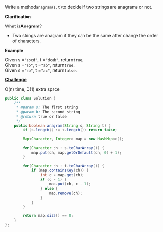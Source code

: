 Write a method`anagram(s,t)`to decide if two strings are anagrams or not.



**Clarification**

What is**Anagram**?  
- Two strings are anagram if they can be the same after change the order of characters.

**Example**

Given s =`"abcd"`, t =`"dcab"`, return`true`.  
Given s =`"ab"`, t =`"ab"`, return`true`.  
Given s =`"ab"`, t =`"ac"`, return`false`.



[**Challenge**](http://www.lintcode.com/en/problem/two-strings-are-anagrams/#challenge)

O\(n\) time, O\(1\) extra space



```java
public class Solution {
    /**
     * @param s: The first string
     * @param b: The second string
     * @return true or false
     */
    public boolean anagram(String s, String t) {
        if (s.length() != t.length()) return false;

        Map<Character, Integer> map = new HashMap<>();

        for(Character ch : s.toCharArray()) {
            map.put(ch, map.getOrDefault(ch, 0) + 1);
        }

        for(Character ch : t.toCharArray()) {
            if (map.containsKey(ch)) {
                int c = map.get(ch);
                if (c > 1) {
                    map.put(ch, c - 1);
                } else {
                    map.remove(ch);
                }
            }
        }

        return map.size() == 0;
    }
};
```



